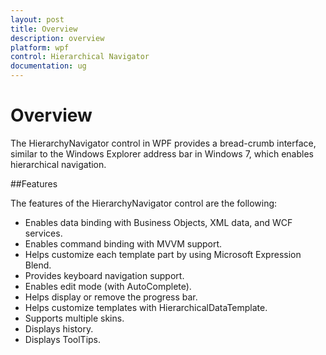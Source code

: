 ```yaml
---
layout: post
title: Overview
description: overview
platform: wpf
control: Hierarchical Navigator
documentation: ug
---
```


# Overview

The HierarchyNavigator control in WPF provides a bread-crumb interface, similar to the Windows Explorer address bar in Windows 7, which enables hierarchical navigation. 

##Features

The features of the HierarchyNavigator control are the following:

* Enables data binding with Business Objects, XML data, and WCF services.
* Enables command binding with MVVM support.
* Helps customize each template part by using Microsoft Expression Blend.
* Provides keyboard navigation support.
* Enables edit mode (with AutoComplete).
* Helps display or remove the progress bar.
* Helps customize templates with HierarchicalDataTemplate.
* Supports multiple skins.
* Displays history.
* Displays ToolTips.



